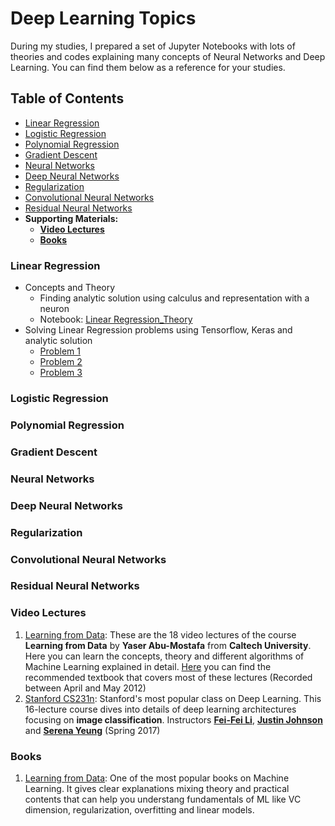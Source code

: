 # Deep Learning Topics

During my studies, I prepared a set of Jupyter Notebooks with lots of theories and codes explaining many concepts of Neural Networks and Deep Learning. You can find them below as a reference for your studies.

## Table of Contents
* [Linear Regression](#linear-regression)
* [Logistic Regression](#logistic-regression)
* [Polynomial Regression](#polynomial-regression)
* [Gradient Descent](#gradient-descent)
* [Neural Networks](#neural-networks)
* [Deep Neural Networks](#deep-neural-networks)
* [Regularization](#regularization)
* [Convolutional Neural Networks](#convolutiona-neural-networks)
* [Residual Neural Networks](#residual-neural-networks)
* **Supporting Materials:**
  * **[Video Lectures](#video-lectures)**  
  * **[Books](#books)**  

### Linear Regression
* Concepts and Theory
    * Finding analytic solution using calculus and representation with a neuron 
    * Notebook: [Linear Regression_Theory](Linear_Regression_Theory.ipynb) 
* Solving Linear Regression problems using Tensorflow, Keras and analytic solution
    * [Problem 1](Linear_Regression_Prob_1.ipynb)
    * [Problem 2](Linear_Regression_Prob_2.ipynb)
    * [Problem 3](Linear_Regression_Prob_3.ipynb)
    
### Logistic Regression 
### Polynomial Regression
###  Gradient Descent
###  Neural Networks
###  Deep Neural Networks
###  Regularization
###  Convolutional Neural Networks
###  Residual Neural Networks
### Video Lectures
1.  [Learning from Data](https://drive.google.com/drive/folders/0B-BNKfjyEnVAXzNPcU5MXzczTmM): These are the 18 video lectures of the course **Learning from Data** by **Yaser Abu-Mostafa** from **Caltech University**. Here you can learn the concepts, theory and different algorithms of Machine Learning explained in detail. [Here](https://www.amazon.com/gp/product/1600490069) you can find the recommended textbook that covers most of these lectures (Recorded between April and May 2012)
2.  [Stanford CS231n](https://drive.google.com/drive/folders/0B-BNKfjyEnVAMXAxdU85VG56Zjg): Stanford's most popular class on Deep Learning. This 16-lecture course dives into details of deep learning architectures focusing on **image classification**. Instructors [**Fei-Fei Li**](http://vision.stanford.edu/feifeili/), [**Justin Johnson**](http://cs.stanford.edu/people/jcjohns/) and [**Serena Yeung**](http://ai.stanford.edu/~syyeung/) (Spring 2017)

### Books
1.  [Learning from Data](https://www.amazon.com/gp/product/1600490069): One of the most popular books on Machine Learning. It gives  clear explanations mixing theory and practical contents that can help you understang fundamentals of ML like VC dimension, regularization, overfitting and linear models.

